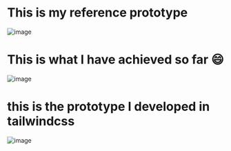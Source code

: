 # This is my reference prototype
![image](https://user-images.githubusercontent.com/70086176/126873652-9bb10c63-65ae-4aff-8390-8c88a2a31dd2.png)

# This is what I have achieved so far 😄
![image](https://user-images.githubusercontent.com/70086176/126873660-df0155d9-1743-4f22-bd5f-cd76529b8c3e.png)

# this is the prototype I developed in tailwindcss
![image](https://user-images.githubusercontent.com/70086176/127740620-b8f8c0ee-7aea-459b-beb0-30ff03082642.png)
